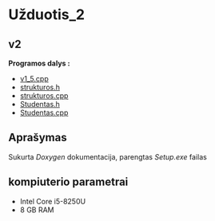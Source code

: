 # Užduotis_2

## v2

**Programos dalys :**
* [v1_5.cpp](https://github.com/siveta/Uzduotis_2/blob/v2.0/v2/v1_5.cpp)
* [strukturos.h](https://github.com/siveta/Uzduotis_2/blob/v2.0/v2/strukturos.h)
* [strukturos.cpp](https://github.com/siveta/Uzduotis_2/blob/v2.0/v2/strukturos.cpp)
* [Studentas.h](https://github.com/siveta/Uzduotis_2/blob/v2.0/v2/Studentas.h)
* [Studentas.cpp](https://github.com/siveta/Uzduotis_2/blob/v2.0/v2/Studentas.cpp)

## Aprašymas
Sukurta *Doxygen* dokumentacija, parengtas *Setup.exe* failas

## kompiuterio parametrai
* Intel Core i5-8250U
* 8 GB RAM 
